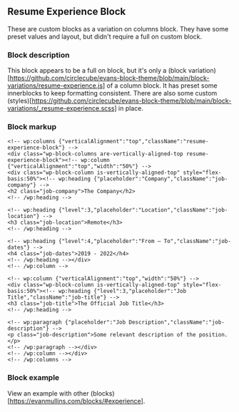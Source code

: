 ## Resume Experience Block
These are custom blocks as a variation on columns block. They have some preset values and layout, but didn't require a full on custom block. 

### Block description
This block appears to be a full on block, but it's only a (block variation)[https://github.com/circlecube/evans-block-theme/blob/main/block-variations/resume-experience.js] of a column block. It has preset some innerblocks to keep formatting consistent. There are also some custom (styles)[https://github.com/circlecube/evans-block-theme/blob/main/block-variations/_resume-experience.scss] in place.


### Block markup
```
<!-- wp:columns {"verticalAlignment":"top","className":"resume-experience-block"} -->
<div class="wp-block-columns are-vertically-aligned-top resume-experience-block"><!-- wp:column {"verticalAlignment":"top","width":"50%"} -->
<div class="wp-block-column is-vertically-aligned-top" style="flex-basis:50%"><!-- wp:heading {"placeholder":"Company","className":"job-company"} -->
<h2 class="job-company">The Company</h2>
<!-- /wp:heading -->

<!-- wp:heading {"level":3,"placeholder":"Location","className":"job-location"} -->
<h3 class="job-location">Remote</h3>
<!-- /wp:heading -->

<!-- wp:heading {"level":4,"placeholder":"From – To","className":"job-dates"} -->
<h4 class="job-dates">2019 - 2022</h4>
<!-- /wp:heading --></div>
<!-- /wp:column -->

<!-- wp:column {"verticalAlignment":"top","width":"50%"} -->
<div class="wp-block-column is-vertically-aligned-top" style="flex-basis:50%"><!-- wp:heading {"level":3,"placeholder":"Job Title","className":"job-title"} -->
<h3 class="job-title">The Official Job Title</h3>
<!-- /wp:heading -->

<!-- wp:paragraph {"placeholder":"Job Description","className":"job-description"} -->
<p class="job-description">Some relevant description of the position.</p>
<!-- /wp:paragraph --></div>
<!-- /wp:column --></div>
<!-- /wp:columns -->
```

### Block example
View an example with other (blocks)[https://evanmullins.com/blocks/#experience].